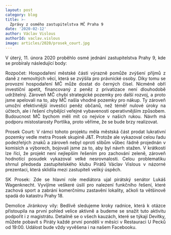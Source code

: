 ```yaml
---
layout: post
category: blog
title: >-
  Zprávy z osmého zastupitelstva MČ Praha 9
date: '2020-02-12'
author: Václav Vislous
authorId: vaclav.vislous
image: articles/2020/prosek_court.jpg
---
```

<p style='text-align: justify;'>V úterý, 11. února 2020 proběhlo osmé jednání zastupitelstva Prahy 9, kde se probíraly následující body:
</p><p style='text-align: justify;'>
Rozpočet: Hospodaření městské části výrazně pomůže zvýšení příjmů z daně z nemovitých věcí, která se zvýšila pro právnické osoby. Díky tomu se provozní hospodaření MČ může dostat do černých čísel. Nicméně obří investiční apetit, financovaný z peněz z privatizace není dlouhodobě udržitelný. Zároveň MČ chybí strategické pozemky pro další rozvoj, a proto jsme apelovali na to, aby MČ našla vhodné pozemky pro nákup. Ty zároveň umožní efektivnější investici peněz občanů, než téměř nulové úroky na účtech, ale i řešení chybějící veřejné vybavenosti operativnějším způsobem. Budoucnost MČ bychom měli mít co nejvíce v našich rukou. Návrh má podporu místostarosty Portlíka, proto věříme, že se bude brzy realizovat.
</p><p style='text-align: justify;'>
Prosek Court: V rámci tohoto projektu měla městská část prodat lukrativní pozemky vedle metra Prosek skupině J&T. Protože ale vykazoval celou řadu podezřelých znaků a zároveň nebyl oproti slibům vůbec řádně projednán v komisích a výborech, bojovali jsme za to, aby byl návrh stažen. V krátkosti lze říci, že projekt není nejlepším řešením pro zachování zeleně, zároveň hodnotící posudek vykazoval velké nesrovnalosti. Celou problematiku shrnul předseda zastupitelského klubu Pirátů Václav Vislous v názorné prezentaci, která sklidila mezi zastupiteli veliký úspěch. 
</p><p style='text-align: justify;'>
SK Prosek: Zde se hlavní role mediátora ujal pirátský senátor Lukáš Wagenknecht. Vyvíjíme veškeré úsilí pro nalezení funkčního řešení, které zachová sport a zabrání komerčnímu zastavění lokality, ačkoli ta většinově spadá do katastru Prahy 18.
</p><p style='text-align: justify;'>
Demolice Jiránkovy vily: Bedlivě sledujeme kroky radnice, která k otázce přistoupila na první pohled velice aktivně a budeme se snažit tuto aktivitu podpořit i z magistrátu.
Detailně se o všech kauzách, které se týkají Devítky, můžete pobavit s Piráty každé první pondělí v měsíci v Restauraci U Pecků od 19:00. Událost bude vždy vyvěšena i na našem Facebooku.
</p>